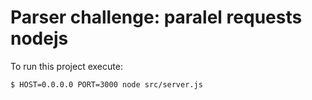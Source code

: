 # Parser challenge: paralel requests nodejs

To run this project execute:

`$ HOST=0.0.0.0 PORT=3000 node src/server.js`
